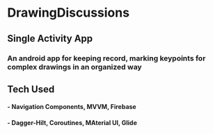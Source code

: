 # DrawingDiscussions
## Single Activity App
  ### An android app for keeping record, marking keypoints for complex drawings in an organized way

## Tech Used
 #### - Navigation Components, MVVM, Firebase
 #### - Dagger-Hilt, Coroutines, MAterial UI, Glide

